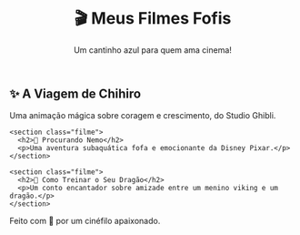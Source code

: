 
<html lang="pt-br">
<head>
  <meta charset="UTF-8">
  <meta name="viewport" content="width=device-width, initial-scale=1.0">
  <title>🎬 Meus Filmes Fofis</title>
  <link rel="stylesheet" href="style.css">
</head>
<body>
  <header>
    <h1>🎬 Meus Filmes Fofis</h1>
    <p>Um cantinho azul para quem ama cinema!</p>
  </header>

  <main>
    <section class="filme">
      <h2>✨ A Viagem de Chihiro</h2>
      <p>Uma animação mágica sobre coragem e crescimento, do Studio Ghibli.</p>
    </section>

    <section class="filme">
      <h2>💙 Procurando Nemo</h2>
      <p>Uma aventura subaquática fofa e emocionante da Disney Pixar.</p>
    </section>

    <section class="filme">
      <h2>🐉 Como Treinar o Seu Dragão</h2>
      <p>Um conto encantador sobre amizade entre um menino viking e um dragão.</p>
    </section>
  </main>

  <footer>
    <p>Feito com 💙 por um cinéfilo apaixonado.</p>
  </footer>
</body>
</html>
